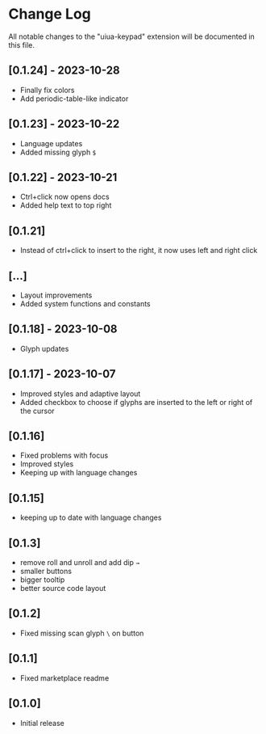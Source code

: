 # Change Log

All notable changes to the "uiua-keypad" extension will be documented in this file.

## [0.1.24] - 2023-10-28

- Finally fix colors
- Add periodic-table-like indicator

## [0.1.23] - 2023-10-22

- Language updates
- Added missing glyph `$`

## [0.1.22] - 2023-10-21

- Ctrl+click now opens docs
- Added help text to top right

## [0.1.21]

- Instead of ctrl+click to insert to the right, it now uses left and right click

## [...]

- Layout improvements
- Added system functions and constants

## [0.1.18] - 2023-10-08

- Glyph updates

## [0.1.17] - 2023-10-07

- Improved styles and adaptive layout
- Added checkbox to choose if glyphs are inserted to the left or right of the cursor

## [0.1.16]

- Fixed problems with focus
- Improved styles
- Keeping up with language changes

## [0.1.15]

- keeping up to date with language changes

## [0.1.3]

- remove roll and unroll and add dip `→`
- smaller buttons
- bigger tooltip
- better source code layout

## [0.1.2]

- Fixed missing scan glyph `\` on button

## [0.1.1]

- Fixed marketplace readme

## [0.1.0]

- Initial release
